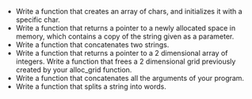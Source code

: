 - Write a function that creates an array of chars, and initializes it with a specific char.
- Write a function that returns a pointer to a newly allocated space in memory, which contains a copy of the string given as a parameter.
- Write a function that concatenates two strings.
- Write a function that returns a pointer to a 2 dimensional array of integers.
Write a function that frees a 2 dimensional grid previously created by your alloc_grid function.
- Write a function that concatenates all the arguments of your program.
- Write a function that splits a string into words.
